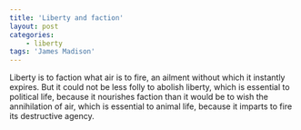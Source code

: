 ```yaml
---
title: 'Liberty and faction'
layout: post
categories:
    - liberty
tags: 'James Madison'
---
```


Liberty is to faction what air is to fire, an ailment without which it instantly expires. But it could not be less folly to abolish liberty, which is essential to political life, because it nourishes faction than it would be to wish the annihilation of air, which is essential to animal life, because it imparts to fire its destructive agency.

